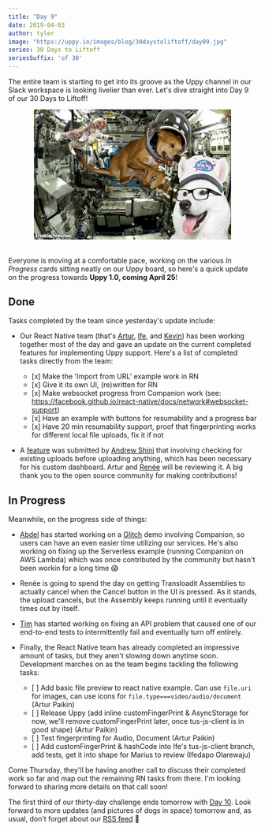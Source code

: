 ```yaml
---
title: "Day 9"
date: 2019-04-03
author: tyler
image: "https://uppy.io/images/blog/30daystoliftoff/day09.jpg"
series: 30 Days to Liftoff
seriesSuffix: 'of 30'
---
```


<!--lint disable no-undefined-references-->

The entire team is starting to get into its groove as the Uppy channel in our Slack workspace is looking livelier than ever. Let's dive straight into Day 9 of our 30 Days to Liftoff!

<center><img width="400" src="/images/blog/30daystoliftoff/day09.jpg"><br /><br /></center>

Everyone is moving at a comfortable pace, working on the various *In Progress* cards sitting neatly on our Uppy board, so here's a quick update on the progress towards **Uppy 1.0, coming April 25**!

<!--more-->

## Done

Tasks completed by the team since yesterday's update include:

*   Our React Native team (that's [Artur](https://github.com/arturi), [Ife](https://github.com/ifedapoolarewaju), and [Kevin](https://github.com/kvz)) has been working together most of the day and gave an update on the current completed features for implementing Uppy support. Here's a list of completed tasks directly from the team:
    *   \[x] Make the 'Import from URL' example work in RN
    *   \[x] Give it its own UI, (re)written for RN
    *   \[x] Make websocket progress from Companion work (see: <https://facebook.github.io/react-native/docs/network#websocket-support>)
    *   \[x] Have an example with buttons for resumability and a progress bar
    *   \[x] Have 20 min resumability support, proof that fingerprinting works for different local file uploads, fix it if not

*   A [feature](https://github.com/transloadit/uppy/pull/1367) was submitted by [Andrew Shini](https://github.com/superandrew213) that involving checking for existing uploads before uploading anything, which has been necessary for his custom dashboard. Artur and [Renée](https://github.com/goto-bus-stop) will be reviewing it. A big thank you to the open source community for making contributions!

## In Progress

Meanwhile, on the progress side of things:

*   [Abdel](https://github.com/Kiloreux) has started working on a [Glitch](https://glitch.com/) demo involving Companion, so users can have an even easier time utilizing our services. He's also working on fixing up the Serverless example (running Companion on AWS Lambda) which was once contributed by the community but hasn't been workin for a long time :scream:

*   Renée is going to spend the day on getting Transloadit Assemblies to actually cancel when the Cancel button in the UI is pressed. As it stands, the upload cancels, but the Assembly keeps running until it eventually times out by itself.

*   [Tim](https://github.com/tim-kos) has started working on fixing an API problem that caused one of our end-to-end tests to intermittently fail and eventually turn off entirely.

*   Finally, the React Native team has already completed an impressive amount of tasks, but they aren't slowing down anytime soon. Development marches on as the team begins tackling the following tasks:
    *   \[ ] Add basic file preview to react native example. Can use `file.uri` for images, can use icons for `file.type===video/audio/document` (Artur Paikin)
    *   \[ ] Release Uppy (add inline customFingerPrint & AsyncStorage for now, we'll remove customFingerPrint later, once tus-js-client is in good shape) (Artur Paikin)
    *   \[ ] Test fingerprinting for Audio, Document (Artur Paikin)
    *   \[ ] Add customFingerPrint & hashCode into Ife's tus-js-client branch, add tests, get it into shape for Marius to review (Ifedapo Olarewaju)

Come Thursday, they'll be having another call to discuss their completed work so far and map out the remaining RN tasks from there. I'm looking forward to sharing more details on that call soon!

The first third of our thirty-day challenge ends tomorrow with [Day 10](/blog/2019/04/liftoff-10/). Look forward to more updates (and pictures of dogs in space) tomorrow and, as usual, don't forget about our [RSS feed](https://uppy.io/atom.xml) :dog:
